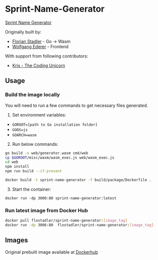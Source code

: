 # Sprint-Name-Generator
[Sprint Name Generator](https://sprintnamegenerator.com)

Originally built by: 
- [Florian Stadler](https://github.com/flostadler) - Go -> Wasm
- [Wolfgang Ederer](https://github.com/wederer) - Frontend

With support from following contributors:
- [Kris - The Coding Unicorn](https://github.com/guidemetothemoon)

## Usage

### Build the image locally

You will need to run a few commands to get necessary files generated.

1. Set environment variables:

* `GOROOT=[path to Go installation folder]`
* `GOOS=js`
* `GOARCH=wasm`

2. Run below commands:

``` bash
go build -o web/generator.wasm cmd/web
cp $GOROOT/misc/wasm/wasm_exec.js web/wasm_exec.js
cd web
npm install
npm run build --if-present

docker build -t sprint-name-generator -f build/package/Dockerfile .
```

3. Start the container: 

`docker run -dp 3000:80 sprint-name-generator:latest`

### Run latest image from Docker Hub
``` bash
docker pull flostadler/sprint-name-generator:[image_tag]
docker run -dp 3006:80  flostadler/sprint-name-generator:[image_tag]
```

## Images

Original prebuilt image available at [Dockerhub](https://hub.docker.com/r/flostadler/name-generator)
